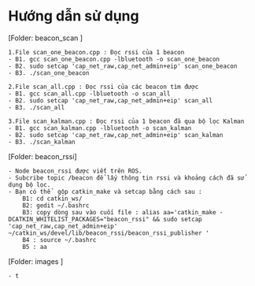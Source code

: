 # Hướng dẫn sử dụng
[Folder: beacon_scan ]

    1.File scan_one_beacon.cpp : Đọc rssi của 1 beacon
    - B1. gcc scan_one_beacon.cpp -lbluetooth -o scan_one_beacon
    - B2. sudo setcap 'cap_net_raw,cap_net_admin+eip' scan_one_beacon
    - B3. ./scan_one_beacon  

    2.File scan_all.cpp : Đọc rssi của các beacon tìm được
    - B1. gcc scan_all.cpp -lbluetooth -o scan_all
    - B2. sudo setcap 'cap_net_raw,cap_net_admin+eip' scan_all
    - B3. ./scan_all 

    3.File scan_kalman.cpp : Đọc rssi của 1 beacon đã qua bộ lọc Kalman
    - B1. gcc scan_kalman.cpp -lbluetooth -o scan_kalman
    - B2. sudo setcap 'cap_net_raw,cap_net_admin+eip' scan_kalman
    - B3. ./scan_kalman  
[Folder: beacon_rssi]

    - Node beacon_rssi được viết trên ROS.
    - Subcribe topic /beacon để lấy thông tin rssi và khoảng cách đã sử dụng bộ lọc.
    - Bạn có thể  gộp catkin_make và setcap bằng cách sau :
        B1: cd catkin_ws/
        B2: gedit ~/.bashrc
        B3: copy dòng sau vào cuối file : alias aa='catkin_make -DCATKIN_WHITELIST_PACKAGES="beacon_rssi" && sudo setcap 'cap_net_raw,cap_net_admin+eip' ~/catkin_ws/devel/lib/beacon_rssi/beacon_rssi_publisher '
        B4 : source ~/.bashrc
        B5 : aa 

[Folder: images ]

    - t

